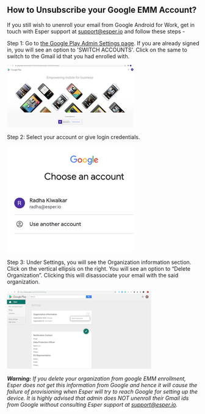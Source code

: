 ## How to Unsubscribe your Google EMM Account?

If you still wish to unenroll your email from Google Android for Work, get in touch with Esper support at support@esper.io and follow these steps -

Step 1: Go to  [the Google Play Admin Settings page](https://play.google.com/work/adminsettings). If you are already signed in, you will see an option to 'SWITCH ACCOUNTS'. Click on the same to switch to the Gmail id that you had enrolled with.

  
![Google Play Admin Settings page](./images/unsubscribe/1-switch.png)

Step 2: Select your account or give login credentials.

  
![FAQ](./images/unsubscribe/2-account.png)

Step 3: Under Settings, you will see the Organization information section. Click on the vertical ellipsis on the right. You will see an option to “Delete Organization”. Clicking this will disassociate your email with the said organization.

![disassociate your email with the said organization](./images/unsubscribe/3-delete.png)

***Warning:** If you delete your organization from google EMM enrollment, Esper does not get this information from Google and hence it will cause the failure of provisioning when Esper will try to reach Google for setting up the device. It is highly advised that admin does NOT unenroll their Gmail ids from Google without consulting Esper support at support@esper.io.*